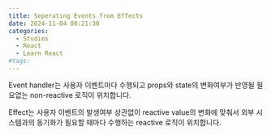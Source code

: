 ```yaml
---
title: Seperating Events from Effects
date: 2024-11-04 08:21:30
categories:
  - Studies
  - React
  - Learn React
#tags:
---
```

Event handler는 사용자 이벤트마다 수행되고 props와 state의 변화여부가 반영될 필요없는 non-reactive 로직이 위치합니다.

Effect는 사용자 이벤트의 발생여부 상관없이 reactive value의 변화에 맞춰서 외부 시스템과의 동기화가 필요할 때마다 수행하는 reactive 로직이 위치합니다.

